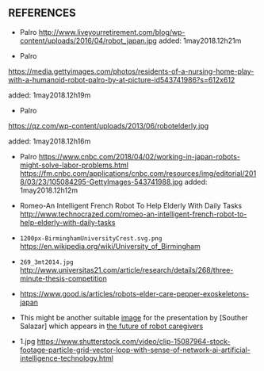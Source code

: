 REFERENCES
---
* Palro
http://www.liveyourretirement.com/blog/wp-content/uploads/2016/04/robot_japan.jpg
added: 1may2018.12h21m

* Palro

https://media.gettyimages.com/photos/residents-of-a-nursing-home-play-with-a-humanoid-robot-palro-by-at-picture-id543741986?s=612x612

added: 1may2018.12h19m

* Palro

https://qz.com/wp-content/uploads/2013/06/robotelderly.jpg

added: 1may2018.12h16m



* Palro
https://www.cnbc.com/2018/04/02/working-in-japan-robots-might-solve-labor-problems.html
https://fm.cnbc.com/applications/cnbc.com/resources/img/editorial/2018/03/23/105084295-GettyImages-543741988.jpg
added: 1may2018.12h12m


* Romeo-An Intelligent French Robot To Help Elderly With Daily Tasks 
http://www.technocrazed.com/romeo-an-intelligent-french-robot-to-help-elderly-with-daily-tasks
  


* `1200px-BirminghamUniversityCrest.svg.png` https://en.wikipedia.org/wiki/University_of_Birmingham

* `269_3mt2014.jpg` http://www.universitas21.com/article/research/details/268/three-minute-thesis-competition

* https://www.good.is/articles/robots-elder-care-pepper-exoskeletons-japan

* This might be another suitable [image](https://static01.nyt.com/images/2014/07/20/sunday-review/0720robot/0720robot-superJumbo.jpg) 
 for the presentation by [Souther Salazar] which appears in [the future of robot caregivers](https://www.nytimes.com/2014/07/20/opinion/sunday/the-future-of-robot-caregivers.html)




* 1.jpg
https://www.shutterstock.com/video/clip-15087964-stock-footage-particle-grid-vector-loop-with-sense-of-network-ai-artificial-intelligence-technology.html



